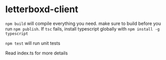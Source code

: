 # letterboxd-client

`npm build` will compile everything you need. make sure to build before you run `npm publish`. If `tsc` fails, install typescript globally with `npm install -g typescript`

`npm test` will run unit tests

Read index.ts for more details